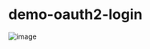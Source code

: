 # demo-oauth2-login

![image](https://user-images.githubusercontent.com/106908/30519507-52c7899a-9bd3-11e7-8ab2-5d25dccdd2eb.png)
